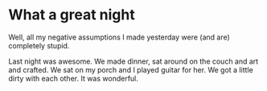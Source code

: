 # What a great night

Well, all my negative assumptions I made yesterday were (and are) completely stupid. 

Last night was awesome. We made dinner, sat around on the couch and art and crafted. We sat on my porch and I played guitar for her. We got a little dirty with each other. It was wonderful.
